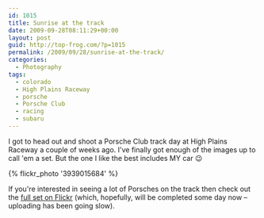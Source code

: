 ```yaml
---
id: 1015
title: Sunrise at the track
date: 2009-09-28T08:11:29+00:00
layout: post
guid: http://top-frog.com/?p=1015
permalink: /2009/09/28/sunrise-at-the-track/
categories:
  - Photography
tags:
  - colorado
  - High Plains Raceway
  - porsche
  - Porsche Club
  - racing
  - subaru
---
```

I got to head out and shoot a Porsche Club track day at High Plains Raceway a couple of weeks ago. I've finally got enough of the images up to call 'em a set. But the one I like the best includes MY car 😉

{% flickr_photo '3939015684' %}

If you're interested in seeing a lot of Porsches on the track then check out the [full set on Flickr](http://www.flickr.com/photos/tehgipster/sets/72157622419764446/) (which, hopefully, will be completed some day now – uploading has been going slow).